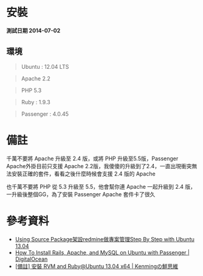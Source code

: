 # 安裝

**測試日期 2014-07-02**

## 環境

> Ubuntu : 12.04 LTS

> Apache 2.2

> PHP 5.3

> Ruby : 1.9.3

> Passenger : 4.0.45

# 備註

千萬不要將 Apache 升級至 2.4 版，或將 PHP 升級至5.5版，Passenger Apache外掛目前只支援 Apache 2.2版，我傻傻的升級到了2.4，一直出現衝突無法安裝正確的套件，看看之後什麼時候會支援 2.4 版的 Apache

也千萬不要將 PHP 從 5.3 升級至 5.5，他會幫你連 Apache 一起升級到 2.4 版，一升級後整個GG，為了安裝 Passenger Apache 套件卡了很久

# 參考資料

* [Using Source Package架設redmine做專案管理Step By Step with Ubuntu 13.04](http://mrtonychen.wordpress.com/2013/08/26/using-source-package-%E5%AE%89%E8%A3%9D-redmine-2-3-2-with-ubuntu-13-04/)
* [How To Install Rails, Apache, and MySQL on Ubuntu with Passenger | DigitalOcean](https://www.digitalocean.com/community/tutorials/how-to-install-rails-apache-and-mysql-on-ubuntu-with-passenger)
* [\[備註\] 安裝 RVM and Ruby@Ubuntu 13.04 x64 | Kenmingの鮮思維](http://www.kenming.idv.tw/note_install_rvm-and-ruby_at-ubuntu-13-04-x64)

